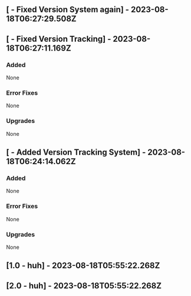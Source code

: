 ## [ - Fixed Version System again] - 2023-08-18T06:27:29.508Z




## [ - Fixed Version Tracking] - 2023-08-18T06:27:11.169Z
### Added
None
### Error Fixes
None
### Upgrades
None

## [ - Added Version Tracking System] - 2023-08-18T06:24:14.062Z
### Added
None
### Error Fixes
None
### Upgrades
None

## [1.0 - huh] - 2023-08-18T05:55:22.268Z

## [2.0 - huh] - 2023-08-18T05:55:22.268Z
